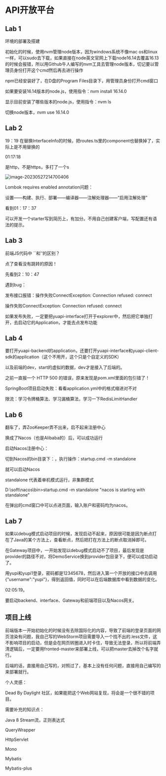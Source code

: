# API开放平台



## Lab 1

环境的部署及搭建

初始化的时候，使用nvm管理node版本，因为windows系统不像mac os和linux一样，可以sudo去下载，如果直接在node英文官网上下载node16.14去覆盖16.13的时候会报错，所以用Github牛人编写的nvm工具去管理node版本，切记要以管理员身份打开这个cmd然后再去进行操作

npm已经安装好了，在D盘的Program Files目录下，用管理员身份打开cmd窗口

如果要安装16.14版本的node.js，使用指令：nvm install 16.14.0

显示目前安装了哪些版本的node.js，使用指令：nvm ls

切换node版本，nvm use 16.14.0



## Lab 2

19：19	在替换InterfaceInfo的时候，把routes.ts里的component也替换掉了，实际上是不用替换的

01:17:18

是http，不是https，多打了一个s

![image-20230527214700406](C:\Users\zwd\AppData\Roaming\Typora\typora-user-images\image-20230527214700406.png)

Lombok requires enabled annotation问题：

设置——构建、执行、部署——编译器——注解处理器——“启用注解处理”

看到01：17：37



可以开发一个starter写到简历上，有加分。不用自己创建客户端，写配置还有语法的提示。



## Lab 3

前端JS代码中 ``和’‘的区别？

点了查看没有跳转的原因！



先看到2：10：47

遇到bug：

发布接口报错：操作失败ConnectException: Connection refused: connect



操作失败ConnectException: Connection refused: connect

如果发布失败，一定要把yuapi-interface打开于explorer中，然后把它单独打开，去启动它的Application，才能去点发布功能



## Lab 4

要打开yuapi-backend的application，还要打开yuapi-interface和yuapi-client-sdk的application（这个不用开，这个只是个自定义的SDK）

以及前端的dev，start的虚拟的数据，dev才是接入了后端的。

之前一直报一个 HTTP 500 的错误，原来发现是pom.xml里面的包引错了！



SpringBoot项目启动失败：看看application.yml中的格式缩进对不对



限流：学习令牌桶算法、学习漏桶算法，学习一下RedisLimitHandler



## Lab 6

翻车了，弄ZooKeeper弄不出来，启不起来注册中心

换成了Nacos（也是Alibaba的）后，可以成功运行

启动Nacos注册中心：

切到Nacos的bin目录下：，执行操作：startup.cmd -m standalone

就可以启动Nacos

standalone 代表着单机模式运行，非集群模式

D:\soft\nacos\bin>startup.cmd -m standalone
"nacos is starting with standalone"

在弹出的cmd窗口中可以点进页面，输入账户和密码均为nacos。



## Lab 7

如果以debug模式启动项目的时候，发现启动不起来，原因很可能是因为断点打在了Java的某个方法上，查看断点，然后把打在方法上的断点取消掉即可。

在Gateway项目中，一开始发现以debug模式启动不了项目，最后发现是provider的路径不对，将DemoService换到provider包目录下，便可以成功启动了。

用yupi和yupi1登录，密码都是12345678，然后进入第一个开放的接口中去调用{"username":"yupi"}，得到返回值，同时可以在后端数据库中看到数据的变化。

02:05:19。

要启动backend、interface、Gateway和前端项目以及Nacos网关。



## 项目上线

​	前端版本一开始初始化的时候没有去除国际化的内容，导致了前端的登录页面的网页渲染有问题，我自己写的WebStorm项目需要导入一个找不出的.less文件，这不影响项目的启动，但是会在网页转圈进入时卡住，导致无法登录，所以将前端弄清逻辑后，一定要用fronted-master来部署上线，可以把master去掉改个名字就行。

​	后端的话，直接用自己写的，对照过了，基本上没有任何问题，直接用自己编写的来部署就行。



个人灵感：

Dead By Daylight 社区，如果能把这个Web网站复现，将会是一个很不错的项目。



需要补充的知识点：

Java 8 Stream流，正则表达式

QueryWrapper

HttpServlet

Mono<Void>

Mybatis

Mybatis-plus
